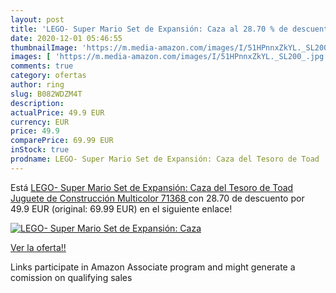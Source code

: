 ```yaml
---
layout: post
title: 'LEGO- Super Mario Set de Expansión: Caza al 28.70 % de descuento'
date: 2020-12-01 05:46:55
thumbnailImage: 'https://m.media-amazon.com/images/I/51HPnnxZkYL._SL200_.jpg'
images: [ 'https://m.media-amazon.com/images/I/51HPnnxZkYL._SL200_.jpg' ]
comments: true
category: ofertas
author: ring
slug: B082WDZM4T
description:
actualPrice: 49.9 EUR
currency: EUR
price: 49.9
comparePrice: 69.99 EUR
inStock: true
prodname: LEGO- Super Mario Set de Expansión: Caza del Tesoro de Toad  Juguete de Construcción  Multicolor  71368 
---
```


Está [LEGO- Super Mario Set de Expansión: Caza del Tesoro de Toad  Juguete de Construcción  Multicolor  71368 ](https://www.amazon.es/dp/B082WDZM4T/?tag=tolees-21) con 28.70 de descuento por 49.9 EUR (original: 69.99 EUR) en el siguiente enlace!

[![LEGO- Super Mario Set de Expansión: Caza](https://m.media-amazon.com/images/I/51HPnnxZkYL._SL200_.jpg)](https://www.amazon.es/dp/B082WDZM4T/?tag=tolees-21)

[Ver la oferta!!](https://www.amazon.es/dp/B082WDZM4T/?tag=tolees-21)

Links participate in Amazon Associate program and might generate a comission on qualifying sales


